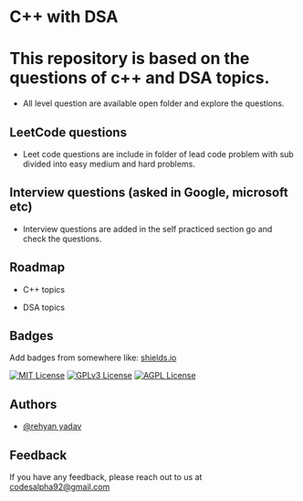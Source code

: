 
# C++ with DSA

# This repository is based on the questions of c++ and DSA topics. 
- All level question are available open folder and explore the questions.

## LeetCode questions
- Leet code questions are include in folder of lead code problem with sub divided into easy medium and hard problems.

## Interview questions (asked in Google, microsoft etc)

- Interview questions are added in the self practiced section go and check the questions.

## Roadmap

- C++ topics    

- DSA topics 

## Badges

Add badges from somewhere like: [shields.io](https://shields.io/)

[![MIT License](https://img.shields.io/badge/License-MIT-green.svg)](https://choosealicense.com/licenses/mit/)
[![GPLv3 License](https://img.shields.io/badge/License-GPL%20v3-yellow.svg)](https://opensource.org/licenses/)
[![AGPL License](https://img.shields.io/badge/license-AGPL-blue.svg)](http://www.gnu.org/licenses/agpl-3.0)


## Authors

- [@rehyan yadav](https://www.github.com/octokatherine)




## Feedback

If you have any feedback, please reach out to us at codesalpha92@gmail.com



